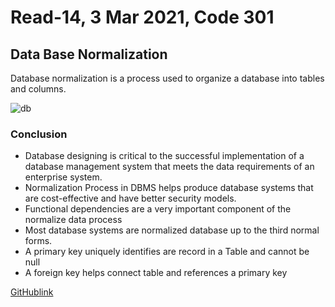 # Read-14, 3 Mar 2021, Code 301

## Data Base Normalization 

Database normalization is a process used to organize a database into tables and columns.

![db](https://s33046.pcdn.co/wp-content/uploads/2018/11/word-image-380.png)


### Conclusion 

-   Database designing is critical to the successful implementation of a database management system that meets the data requirements of an enterprise system.
-   Normalization Process in DBMS helps produce database systems that are cost-effective and have better security models.
-   Functional dependencies are a very important component of the normalize data process
-   Most database systems are normalized database up to the third normal forms.
-   A primary key uniquely identifies are record in a Table and cannot be null
-   A foreign key helps connect table and references a primary key

[GitHublink](https://omar-tarawneh.github.io/reading-notes/reading-notes2code301/read-14a)